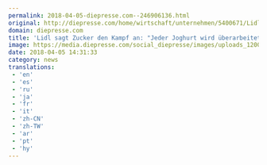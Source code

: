 ```yaml
---
permalink: 2018-04-05-diepresse.com--246906136.html
original: http://diepresse.com/home/wirtschaft/unternehmen/5400671/Lidl-sagt-Zucker-den-Kampf-an_Jeder-Joghurt-wird-ueberarbeitet?from=rss
domain: diepresse.com
title: 'Lidl sagt Zucker den Kampf an: "Jeder Joghurt wird überarbeitet"'
image: https://media.diepresse.com/social_diepresse/images/uploads_1200/8/5/f/5400671/Feature-Lidl-BMW-25-03-2018-Bad-Camberg-Logo-Schriftzug-LIDL-Brand-Branding-Schriftzug-LIDL_1522938216716512.jpg
date: 2018-04-05 14:31:33
category: news
translations: 
 - 'en'
 - 'es'
 - 'ru'
 - 'ja'
 - 'fr'
 - 'it'
 - 'zh-CN'
 - 'zh-TW'
 - 'ar'
 - 'pt'
 - 'hy'
---
```


